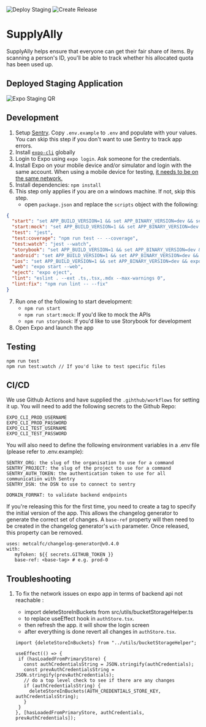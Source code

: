 ![Deploy Staging](https://github.com/rationally-app/mobile-application/workflows/Deploy%20Staging/badge.svg) ![Create Release](https://github.com/rationally-app/mobile-application/workflows/Create%20Release/badge.svg)

# SupplyAlly

SupplyAlly helps ensure that everyone can get their fair share of items. By scanning a person's ID, you'll be able to track whether his allocated quota has been used up.

## Deployed Staging Application

![Expo Staging QR](https://api.qrserver.com/v1/create-qr-code/?size=250x250&data=exp://exp.host/@supplyallytest/rationally?release-channel=staging)

## Development

1. Setup [Sentry](https://sentry.io/). Copy `.env.example` to `.env` and populate with your values. You can skip this step if you don't want to use Sentry to track app errors.
2. Install [`expo-cli`](https://docs.expo.io/workflow/expo-cli/) globally
3. Login to Expo using `expo login`. Ask someone for the credentials.
4. Install Expo on your mobile device and/or simulator and login with the same account. When using a mobile device for testing, [it needs to be on the same network.](https://docs.expo.io/get-started/create-a-new-app/#opening-the-app-on-your-phonetablet)
5. Install dependencies: `npm install`
6. This step only applies if you are on a windows machine. If not, skip this step.
   - open `package.json` and replace the `scripts` object with the following:

```json
{
  "start": "set APP_BUILD_VERSION=1 && set APP_BINARY_VERSION=dev && set START_STORYBOOK=false && expo start",
  "start:mock": "set APP_BUILD_VERSION=1 && set APP_BINARY_VERSION=dev && set MOCK=true && expo start",
  "test": "jest",
  "test:coverage": "npm run test -- --coverage",
  "test:watch": "jest --watch",
  "storybook": "set APP_BUILD_VERSION=1 && set APP_BINARY_VERSION=dev && set START_STORYBOOK=true && expo start",
  "android": "set APP_BUILD_VERSION=1 && set APP_BINARY_VERSION=dev && expo start --android",
  "ios": "set APP_BUILD_VERSION=1 && set APP_BINARY_VERSION=dev && expo start --ios",
  "web": "expo start --web",
  "eject": "expo eject",
  "lint": "eslint . --ext .ts,.tsx,.mdx --max-warnings 0",
  "lint:fix": "npm run lint -- --fix"
}
```

7. Run one of the following to start development:
   - `npm run start`
   - `npm run start:mock`: If you'd like to mock the APIs
   - `npm run storybook`: If you'd like to use Storybook for development
8. Open Expo and launch the app

## Testing

```
npm run test
npm run test:watch // If you'd like to test specific files
```

## CI/CD

We use Github Actions and have supplied the `.gihthub/workflows` for setting it up. You will need to add the following secrets to the Github Repo:

```
EXPO_CLI_PROD_USERNAME
EXPO_CLI_PROD_PASSWORD
EXPO_CLI_TEST_USERNAME
EXPO_CLI_TEST_PASSWORD

```

You will also need to define the following environment variables in a .env file (please refer to .env.example):

```
SENTRY_ORG: the slug of the organisation to use for a command
SENTRY_PROJECT: the slug of the project to use for a command
SENTRY_AUTH_TOKEN: the authentication token to use for all communication with Sentry
SENTRY_DSN: the DSN to use to connect to sentry

DOMAIN_FORMAT: to validate backend endpoints
```

If you're releasing this for the first time, you need to create a tag to specify the initial version of the app. This allows the changelog generator to generate the correct set of changes. A `base-ref` property will then need to be created in the changelog generator's `with` parameter. Once released, this property can be removed.

```
uses: metcalfc/changelog-generator@v0.4.0
with:
   myToken: ${{ secrets.GITHUB_TOKEN }}
   base-ref: <base-tag> # e.g. prod-0
```

## Troubleshooting

1. To fix the network issues on expo app in terms of backend api not reachable :

   - import deleteStoreInBuckets from src/utils/bucketStorageHelper.ts
   - to replace useEffect hook in `authStore.tsx`.
   - then refresh the app. it will show the login screen
   - after everything is done revert all changes in `authStore.tsx`.

   ```
   import {deleteStoreInBuckets} from "../utils/bucketStorageHelper";

   useEffect(() => {
    if (hasLoadedFromPrimaryStore) {
      const authCredentialsString = JSON.stringify(authCredentials);
      const prevAuthCredentialsString = JSON.stringify(prevAuthCredentials);
      // do a top level check to see if there are any changes
      if (authCredentialsString) {
        deleteStoreInBuckets(AUTH_CREDENTIALS_STORE_KEY, authCredentialsString);
      }
    }
   }, [hasLoadedFromPrimaryStore, authCredentials, prevAuthCredentials]);
   ```
